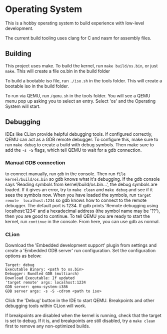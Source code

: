 Operating System
================

This is a hobby operating system to
build experience with low-level development.

The current build tooling uses clang for
C and nasm for assembly files.

Building
--------

This project uses make. To build the
kernel, run `make build/os.bin`, or
just `make`. This will create a file
os.bin in the build folder

To build a bootable iso file, run
`./iso.sh` in the tools folder. This 
will create a bootable iso in the 
build folder.

To run via QEMU, run `/qemu.sh` in the
tools folder. You will see a QEMU 
menu pop up asking you to select an
entry. Select 'os' and the Operating
System will start.

Debugging
---------

IDEs like CLion provide helpful debugging 
tools. If configured correctly, QEMU can
act as a GDB remote debugger. To configure
this, make sure to run `make debug` to
create a build with debug symbols. Then
make sure to add the `-s -S` flags, which
tell QEMU to wait for a gdb connection.

### Manual GDB connection

to connect manually, run `gdb` in the console.
Then run `file kernel/build/os.bin` so gdb
knows what it's debugging. If the gdb console
says 'Reading symbols from kernel/build/os.bin...',
the debug symbols are loaded. If it gives an
error, try to `make clean` and `make debug`
and see if it sees the symbols now. When you
have loaded the symbols, run `target remote 
localhost:1234` so gdb knows how to connect to
the remote debugger. The default port is 1234.
If gdb prints 'Remote debugging using localhost:1234'
and a hexadecimal address (the symbol name may be
'??'), then you are good to continue. To
tell QEMU you are ready to start the kernel,
run `continue` in the console. From here, you
can use gdb as normal.

### CLion

Download the 'Embedded development support'
plugin from settings and create a 'Embedded GDB
server' run configuration. Set the configuration
options as below:

```
Target: debug
Executable Binary: <path to os.bin>
Debugger: Bundled GDB (multiarch)
Download Executable: If updated
'target remote' args: localhost:1234
GDB server: qemu-system-i386
GDB server args: -s -S -cdrom <path to iso>
```

Click the 'Debug' button in the IDE to
start QEMU. Breakpoints and other debugging
tools within CLion will work.

If breakpoints are disabled when the kernel
is running, check that the target is set to 
debug. If it is, and breakpoints are still
disabled, try a `make clean` first to remove
any non-optimized builds.

